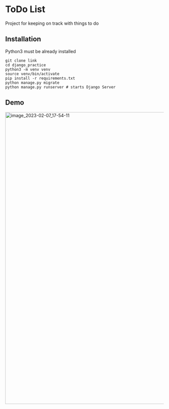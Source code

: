 # ToDo List

Project for keeping on track with things to do


## Installation

Python3 must be already installed

```shell
git clone link
cd django_practice
python3 -m venv venv
source venv/bin/activate
pip install -r requirements.txt
python manage.py migrate
python manage.py runserver # starts Django Server
```

## Demo
<img width="925" alt="image_2023-02-07_17-54-11" src="https://user-images.githubusercontent.com/102927189/217655487-b741e8f1-0a43-423e-b3ae-1784be430d6e.png">

